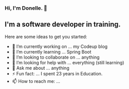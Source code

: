 ### Hi, I'm Donelle. 👋
## I'm a software developer in training.

Here are some ideas to get you started:

- 🔭 I’m currently working on ... my Codeup blog
- 🌱 I’m currently learning ... Spring Boot
- 👯 I’m looking to collaborate on ... anything
- 🤔 I’m looking for help with ... everything (still learning)
- 💬 Ask me about ... anything
- ⚡ Fun fact: ... I spent 23 years in Education.
- 📫 How to reach me: ...

